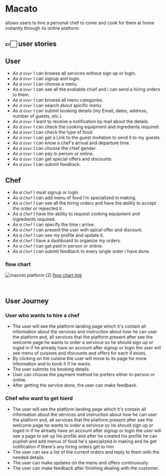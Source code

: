 # Macato
allows users to hire a personal chef to come and cook for them at home instantly through its online platform.


## 👉🏻 user stories
## User

- _As a ` User `_  I can browse all services without sign up or login.
- _As a ` User `_  I can signup and login.
- _As a ` User `_  I can  choose a menu.
- _As a ` User `_  I can  see all the avaliable chief and i can send a hiring orders to them.
- _As a ` User `_  I can browse all menu categories.
- _As a ` User `_  I can  search about spicific menu.
- _As a ` User `_  I can  submit booking details (my Email, dates, address, number of guests, etc.).
- _As a ` User `_  I want to   receive a notification by mail about the details.
- _As a ` User `_  I can  check the cooking equipment and ingredients required.
- _As a ` User `_  I can  check the type of food.
- _As a ` User `_  I can  get a Link to the guest invitation to send it to my guests.
- _As a ` User `_  I can  know a chef's arrival and departure time.
- _As a ` User `_  I can  choose the chief gender.
- _As a ` User `_  I can  pay in person or online.
- _As a ` User `_  I can  get special offers and discounts.
- _As a ` User `_  I can submit feedback.
## Chef
- _As a ` Chef `_  I must signup or login.
- _As a ` Chef `_  I can add menu of food i'm specialized in making.
- _As a ` Chef `_  I can see all the hiring orders and have the ability to accept the order or rejeected it .
- _As a ` Chef `_  I have the ability to request cooking equipment and ingredients required.
- _As a ` Chef `_  I can specify the time i arrive.
- _As a ` Chef `_  I can present the user with spical offer and discount.
- _As a ` Chef `_  I can  see my profile and update it.
- _As a ` Chef `_  I have a dashboard to organize my orders.
- _As a ` Chef `_  I can get paid in person or online.
- _As a ` Chef `_  I can submit feedback to every single order i have done.




### flow chart
![macnto platform  (2)](https://user-images.githubusercontent.com/61945138/169637022-fd5f15ae-54a3-461f-bfef-91121cd8ab24.png)
[flow chart link](https://lucid.app/lucidchart/f9e2259b-ab25-4fe5-aca0-72bf187c0c33/edit?page=0_0#)


<br>

## User Journey 
### User who wants to hire a chef
- The user will see the platform landing page which it's contain all information about the services and instruction about how he can user the platform and, all services that the platform present after see the welcome page he wants to order a servivce so he should sign up or loged in if he already have an account after signup or login the user will see  menu of cuisines and discounts and offers for each if exists.
- By clicking on the cuisine the user will move to its page for more information and to book it if he wants.
- The user submits his booking details. 
- User can choose the payment method he prefers either in-person or online.
- After getting the service done, the user can make feedback.



### Chef who want to get hierd
- The user will see the platform landing page which it's contain all information about the services and instruction about how he can user the platform and, all services that the platform present after see the welcome page he wants to order a servivce so he should sign up or loged in if he already have an account after signup or login the user will see a page to set up his profile and after he created his profile he can puplish and add menus of food he's specialized in making and he get notification if there's any hiring orders get to him 
- The user can see a list of the current orders and reply to them with the needed details.
- The user can make updates on the menu and offers continuously.
- The user can make feedback after finishing dealing with the customer.


